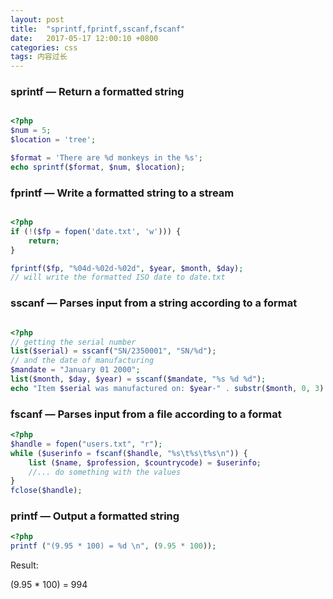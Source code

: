 ```yaml
---
layout: post
title:  "sprintf,fprintf,sscanf,fscanf"
date:   2017-05-17 12:00:10 +0800
categories: css
tags: 内容过长
---
```


### sprintf — Return a formatted string

```php

<?php
$num = 5;
$location = 'tree';

$format = 'There are %d monkeys in the %s';
echo sprintf($format, $num, $location);

```

### fprintf — Write a formatted string to a stream

```php

<?php
if (!($fp = fopen('date.txt', 'w'))) {
    return;
}

fprintf($fp, "%04d-%02d-%02d", $year, $month, $day);
// will write the formatted ISO date to date.txt

```

### sscanf — Parses input from a string according to a format

```php

<?php
// getting the serial number
list($serial) = sscanf("SN/2350001", "SN/%d");
// and the date of manufacturing
$mandate = "January 01 2000";
list($month, $day, $year) = sscanf($mandate, "%s %d %d");
echo "Item $serial was manufactured on: $year-" . substr($month, 0, 3) . "-$day\n";

```

### fscanf — Parses input from a file according to a format

```php
<?php
$handle = fopen("users.txt", "r");
while ($userinfo = fscanf($handle, "%s\t%s\t%s\n")) {
    list ($name, $profession, $countrycode) = $userinfo;
    //... do something with the values
}
fclose($handle);

```

### printf — Output a formatted string

```php
<?php
printf ("(9.95 * 100) = %d \n", (9.95 * 100)); 

```
Result:

(9.95 * 100) = 994

